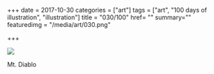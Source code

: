 +++
date = 2017-10-30
categories = ["art"]
tags = ["art", "100 days of illustration", "illustration"]
title = "030/100"
href= ""
summary=""
featuredimg = "/media/art/030.png"

+++

<img src="/media/art/030.png" />

Mt. Diablo
